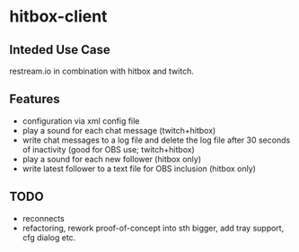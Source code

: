 # hitbox-client

## Inteded Use Case

restream.io in combination with hitbox and twitch.

## Features

* configuration via xml config file
* play a sound for each chat message (twitch+hitbox)
* write chat messages to a log file and delete the log file after 30 seconds of inactivity (good for OBS use; twitch+hitbox)
* play a sound for each new follower (hitbox only)
* write latest follower to a text file for OBS inclusion (hitbox only)

## TODO

* reconnects
* refactoring, rework proof-of-concept into sth bigger, add tray support, cfg dialog etc.
